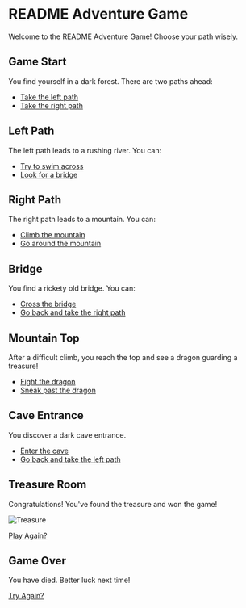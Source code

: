 # README Adventure Game

Welcome to the README Adventure Game! Choose your path wisely.

## Game Start

You find yourself in a dark forest. There are two paths ahead:

- [Take the left path](#left-path)
- [Take the right path](#right-path)

## Left Path

The left path leads to a rushing river. You can:

- [Try to swim across](#game-over)
- [Look for a bridge](#bridge)

## Right Path

The right path leads to a mountain. You can:

- [Climb the mountain](#mountain-top)
- [Go around the mountain](#cave-entrance)

## Bridge

You find a rickety old bridge. You can:

- [Cross the bridge](#treasure-room)
- [Go back and take the right path](#right-path)

## Mountain Top

After a difficult climb, you reach the top and see a dragon guarding a treasure!

- [Fight the dragon](#game-over)
- [Sneak past the dragon](#treasure-room)

## Cave Entrance

You discover a dark cave entrance.

- [Enter the cave](#treasure-room)
- [Go back and take the left path](#left-path)

## Treasure Room

Congratulations! You've found the treasure and won the game!

![Treasure](https://raw.githubusercontent.com/yourusername/yourgamerepo/main/images/treasure.png)

[Play Again?](#game-start)

## Game Over

You have died. Better luck next time!

[Try Again?](#game-start)

